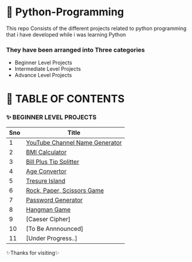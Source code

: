 # 🚀 Python-Programming

This repo Consists of the different projects related to python programming that i have developed while i was learning Python

### They have been arranged into Three categories 
- Beginner Level Projects
- Intermediate Level Projects
- Advance Level Projects

# 📌 TABLE OF CONTENTS

### ✨ BEGINNER LEVEL PROJECTS 
  
  |Sno |Title  |
  --- | --- | 
  |1|[YouTube Channel Name Generator](https://github.com/Gouthique/Python-Programming/tree/main/Beginer-Level-Projects/1%20-%20YouTube%20Channel%20Name%20Generator)|
  |2|[BMI Calculator](https://github.com/Gouthique/Python-Programming/tree/main/Beginer-Level-Projects/2%20-%20BMI%20Calculator)|
  |3|[Bill Plus Tip Splitter](https://github.com/Gouthique/Python-Programming/tree/main/Beginer-Level-Projects/3%20-%20Bill%20Plus%20Tip%20Splitter)|
  |4|[Age Convertor](https://github.com/Gouthique/Python-Programming/tree/main/Beginer-Level-Projects/3%20-%20Bill%20Plus%20Tip%20Splitter)|
  |5|[Tresure Island](https://github.com/Gouthique/Python-Programming/tree/main/Beginer-Level-Projects/4%20-%20Age%20Convertor)|
  |6|[Rock, Paper, Scissors Game](https://github.com/Gouthique/Python-Programming/tree/main/Beginer-Level-Projects/6%20-%20ROCK%2C%20PAPER%2C%20SCISSORS%20Game)|
  |7|[Password Generator](https://github.com/Gouthique/Python-Programming/tree/main/Beginer-Level-Projects/7%20-%20Password%20Generator)|
  |8|[Hangman Game](https://github.com/Gouthique/Python-Programming/tree/main/Beginer-Level-Projects/8%20-%20Hangman%20Game)|
  |9|[Caeser Cipher]|
  |10|[To Be Annnounced]|
  |11|[Under Progress..]|

✨Thanks for visiting✨
